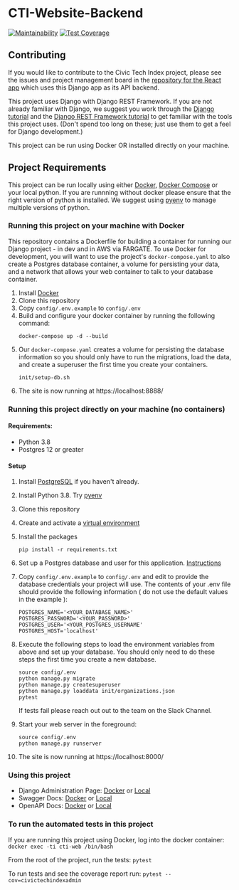 # CTI-Website-Backend

[![Maintainability](https://api.codeclimate.com/v1/badges/8051528982d28405e1bb/maintainability)](https://codeclimate.com/github/civictechindex/CTI-website-backend/maintainability)
[![Test Coverage](https://api.codeclimate.com/v1/badges/8051528982d28405e1bb/test_coverage)](https://codeclimate.com/github/civictechindex/CTI-website-backend/test_coverage)

## Contributing

If you would like to contribute to the Civic Tech Index project, please see the
issues and project management board in the [repository for the React
app](https://github.com/civictechindex/CTI-website-frontend/) which uses this
Django app as its API backend.

This project uses Django with Django REST Framework. If you are not already
familiar with Django, we suggest you work through the [Django
tutorial](https://docs.djangoproject.com/en/dev/intro/tutorial01/) and the
[Django REST Framework
tutorial](https://www.django-rest-framework.org/tutorial/quickstart/) to get
familiar with the tools this project uses. (Don't spend too long on these; just
use them to get a feel for Django development.)

This project can be run using Docker OR installed directly on your machine.

## Project Requirements

This project can be run locally using either [Docker](https://www.docker.com/),
[Docker Compose](https://docs.docker.com/compose/) or your local python. If
you are runnning without docker please ensure that the right version
of python is installed. We suggest using [pyenv](https://github.com/pyenv/pyenv)
to manage multiple versions of python.

### Running this project on your machine with Docker

This repository contains a Dockerfile for building a container for running our
Django project - in dev and in AWS via FARGATE. To use Docker for development,
you will want to use the project's `docker-compose.yaml` to also create a
Postgres database container, a volume for persisting your data, and a network
that allows your web container to talk to your database container.

1. Install [Docker](https://docs.docker.com/engine/install/)
2. Clone this repository
3. Copy `config/.env.example` to `config/.env`
4. Build and configure your docker container by running the following command:
   ```
   docker-compose up -d --build
   ```
5. Our `docker-compose.yaml` creates a volume for persisting the database
   information so you should only have to run the migrations, load the data, and
   create a superuser the first time you create your containers.
   ```
   init/setup-db.sh
   ```
6. The site is now running at https://localhost:8888/

### Running this project directly on your machine (no containers)

#### Requirements:

- Python 3.8
- Postgres 12 or greater

#### Setup

1. Install [PostgreSQL](https://www.postgresql.org/) if you haven't already.
2. Install Python 3.8. Try [pyenv](https://realpython.com/intro-to-pyenv/)
3. Clone this repository
4. Create and activate a [virtual environment](https://packaging.python.org/guides/installing-using-pip-and-virtual-environments/)
5. Install the packages

   ```
   pip install -r requirements.txt
   ```

6. Set up a Postgres database and user for this application. [Instructions](https://medium.com/coding-blocks/creating-user-database-and-adding-access-on-postgresql-8bfcd2f4a91e)
7. Copy `config/.env.example` to `config/.env` and edit to provide the database
   credentials your project will use. The contents of your .env file should
   provide the following information ( do not use the default values in the
   example ):
   ```
   POSTGRES_NAME='<YOUR_DATABASE_NAME>'
   POSTGRES_PASSWORD='<YOUR_PASSWORD>'
   POSTGRES_USER='<YOUR_POSTGRES_USERNAME'
   POSTGRES_HOST='localhost'
   ```
8. Execute the following steps to load the environment variables from above and
   set up your database. You should only need to do these steps the first time
   you create a new database.

   ```
   source config/.env
   python manage.py migrate
   python manage.py createsuperuser
   python manage.py loaddata init/organizations.json
   pytest
   ```

   If tests fail please reach out out to the team on the Slack Channel.

9. Start your web server in the foreground:
   ```
   source config/.env
   python manage.py runserver
   ```
10. The site is now running at https://localhost:8000/

### Using this project

- Django Administration Page: [Docker](http://127.0.0.1:8888/admin/) or [Local](http://127.0.0.1:8000/admin/)
- Swagger Docs: [Docker](http://127.0.0.1:8888/swagger/) or [Local](http://127.0.0.1:8000/swagger/)
- OpenAPI Docs: [Docker](http://127.0.0.1:8888/api/) or [Local](http://127.0.0.1:8000/api/)

### To run the automated tests in this project

If you are running this project using Docker, log into the docker container: `docker exec -ti cti-web /bin/bash`

From the root of the project, run the tests: `pytest`

To run tests and see the coverage report run: `pytest --cov=civictechindexadmin`
